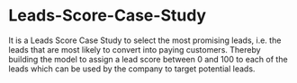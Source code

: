 # Leads-Score-Case-Study
It is a Leads Score Case Study to select the most promising leads, i.e. the leads that are most likely to convert into paying customers. Thereby building the model to assign a lead score between 0 and 100 to each of the leads which can be used by the company to target potential leads.
